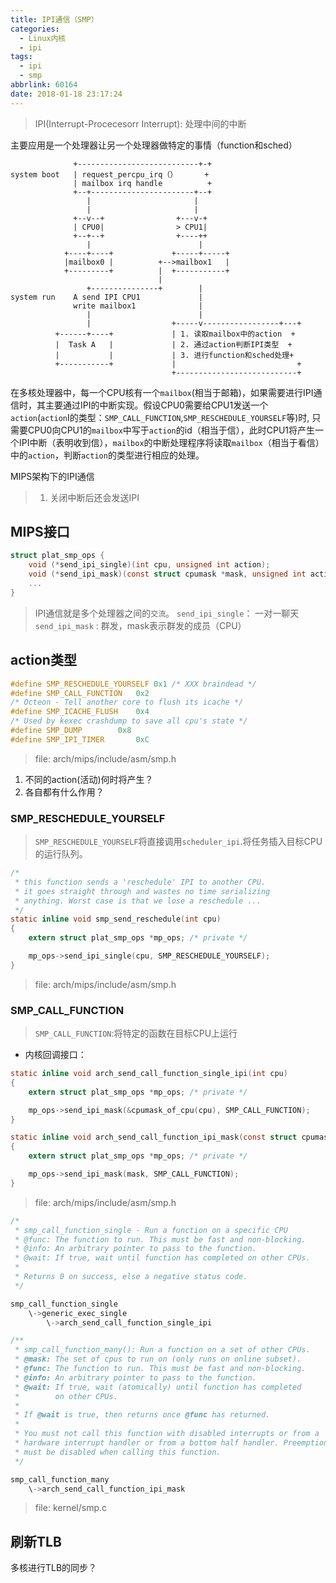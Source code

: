 ```yaml
---
title: IPI通信（SMP）
categories:
  - Linux内核
  - ipi
tags:
  - ipi
  - smp
abbrlink: 60164
date: 2018-01-18 23:17:24
---
```



>IPI(Interrupt-Procecesorr Interrupt): 处理中间的中断

主要应用是一个处理器让另一个处理器做特定的事情（function和sched）

```
              +---------------------------+-+
system boot   | request_percpu_irq（）      +
              | mailbox irq handle          +
              +--+-----------------------+--+
                 |                       |
                 |                       |
              +--v--+                +---v-+
              | CPU0|                > CPU1|
              +--+--+                +----++
                 |                        |
            +----+----+             +-----+-----+
            |mailbox0 |          +-->mailbox1   |
            +---------+          |  +-----------+
                                 |
                 +---------------+        |
system run    A send IPI CPU1             |
              write mailbox1              |
                 |                        |
                 |                  +-----v-----------------+---+
          +------+----+             | 1. 读取mailbox中的action  +
          |  Task A   |             | 2. 通过action判断IPI类型  +
          |           |             | 3. 进行function和sched处理+
          +-----------+             |                           +
                                    +---------------------------+
```

在多核处理器中，每一个CPU核有一个`mailbox`(相当于邮箱)，如果需要进行IPI通信时，其主要通过IPI的中断实现。假设CPU0需要给CPU1发送一个`action`(`action`I的类型：`SMP_CALL_FUNCTION`,`SMP_RESCHEDULE_YOURSELF`等)时, 只需要CPU0向CPU1的`mailbox`中写于`action`的id（相当于信），此时CPU1将产生一个IPI中断（表明收到信），`mailbox`的中断处理程序将读取`mailbox`（相当于看信）中的`action`，判断`action`的类型进行相应的处理。

<!--more-->

MIPS架构下的IPI通信


> 1. 关闭中断后还会发送IPI

## MIPS接口

``` C
struct plat_smp_ops {
	void (*send_ipi_single)(int cpu, unsigned int action);
	void (*send_ipi_mask)(const struct cpumask *mask, unsigned int action);
	...
}
```
> IPI通信就是多个处理器之间的`交流`。
> `send_ipi_single`： 一对一聊天
> `send_ipi_mask` : 群发，mask表示群发的成员（CPU）

## action类型

``` C
#define SMP_RESCHEDULE_YOURSELF 0x1 /* XXX braindead */
#define SMP_CALL_FUNCTION   0x2
/* Octeon - Tell another core to flush its icache */
#define SMP_ICACHE_FLUSH    0x4
/* Used by kexec crashdump to save all cpu's state */
#define SMP_DUMP        0x8
#define SMP_IPI_TIMER       0xC
```
>file: arch/mips/include/asm/smp.h

1. 不同的action(活动)何时将产生？
2. 各自都有什么作用？

### SMP_RESCHEDULE_YOURSELF

> `SMP_RESCHEDULE_YOURSELF`将直接调用`scheduler_ipi`.将任务插入目标CPU的运行队列。

``` C
/*
 * this function sends a 'reschedule' IPI to another CPU.
 * it goes straight through and wastes no time serializing
 * anything. Worst case is that we lose a reschedule ...
 */
static inline void smp_send_reschedule(int cpu)
{
	extern struct plat_smp_ops *mp_ops; /* private */

	mp_ops->send_ipi_single(cpu, SMP_RESCHEDULE_YOURSELF);
}
```
>file: arch/mips/include/asm/smp.h

### SMP_CALL_FUNCTION

> `SMP_CALL_FUNCTION`:将特定的函数在目标CPU上运行

* 内核回调接口：
``` C
static inline void arch_send_call_function_single_ipi(int cpu)
{
	extern struct plat_smp_ops *mp_ops; /* private */

	mp_ops->send_ipi_mask(&cpumask_of_cpu(cpu), SMP_CALL_FUNCTION);
}

static inline void arch_send_call_function_ipi_mask(const struct cpumask *mask)
{
	extern struct plat_smp_ops *mp_ops; /* private */

	mp_ops->send_ipi_mask(mask, SMP_CALL_FUNCTION);
}
```
>file: arch/mips/include/asm/smp.h

``` C
/*
 * smp_call_function_single - Run a function on a specific CPU
 * @func: The function to run. This must be fast and non-blocking.
 * @info: An arbitrary pointer to pass to the function.
 * @wait: If true, wait until function has completed on other CPUs.
 *
 * Returns 0 on success, else a negative status code.
 */

smp_call_function_single
	\->generic_exec_single
		\->arch_send_call_function_single_ipi

/**
 * smp_call_function_many(): Run a function on a set of other CPUs.
 * @mask: The set of cpus to run on (only runs on online subset).
 * @func: The function to run. This must be fast and non-blocking.
 * @info: An arbitrary pointer to pass to the function.
 * @wait: If true, wait (atomically) until function has completed
 *        on other CPUs.
 *
 * If @wait is true, then returns once @func has returned.
 *
 * You must not call this function with disabled interrupts or from a
 * hardware interrupt handler or from a bottom half handler. Preemption
 * must be disabled when calling this function.
 */

smp_call_function_many
	\->arch_send_call_function_ipi_mask
```
>file: kernel/smp.c

## 刷新TLB

多核进行TLB的同步？
